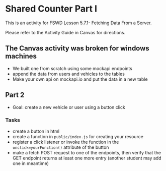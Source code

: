 # Shared Counter Part I

This is an activity for FSWD Lesson 5.7.1- Fetching Data From a Server.

Please refer to the Activity Guide in Canvas for directions.


## The Canvas activity was broken for windows machines
- We built one from scratch using some mockapi endpoints
- append the data from users and vehicles to the tables
- Make your own api on mockapi.io and put the data in a new table

## Part 2
- Goal: create a new vehicle or user using a button click

### Tasks
- create a button in html
- create a function in `public/index.js` for creating your resource
- register a click listener or invoke the function in the `onclick=yourFunction()` attribute of the button
- make a fetch POST request to one of the endpoints, then verify that the GET endpoint returns at least one more entry (another student may add one in meantime)